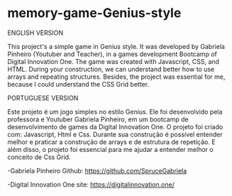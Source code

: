 # memory-game-Genius-style
ENGLISH VERSION  

This project's a simple game in Genius style. It was developed by Gabriela Pinheiro (Youtuber and Teacher), in a games development Bootcamp of Digital Innovation One.  The game was created with Javascript, CSS, and HTML. During your construction, we can understand better how to use arrays and repeating structures.  Besides, the project was essential for me, because I could understand the CSS Grid better. 

PORTUGUESE VERSION  

Este projeto é um jogo simples no estilo Genius. Ele foi desenvolvido pela professora e Youtuber Gabriela Pinheiro, em um bootcamp de desenvolvimento de games da Digital Innovation One.  O projeto foi criado com: Javascript, Html e Css. Durante sua construção é possível entender melhor e praticar a construção de arrays e de estrutura de repetição.  E além disso, o projeto foi essencial para me ajudar a entender melhor o conceito de Css Grid.  


-Gabriela Pinheiro Github: https://github.com/SpruceGabriela

-Digital Innovation One site: https://digitalinnovation.one/


